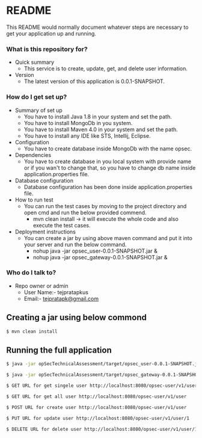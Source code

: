 # README #

This README would normally document whatever steps are necessary to get your application up and running.

### What is this repository for? ###

* Quick summary
  * This service is to create, update, get, and delete user information.
* Version
  * The latest version of this application is 0.0.1-SNAPSHOT.

### How do I get set up? ###

* Summary of set up
  * You have to install Java 1.8 in your system and set the path.
  * You have to install MongoDb in you system.
  * You have to install Maven 4.0 in your system and set the path.
  * You have to install any IDE like STS, Intellij, Eclipse.
* Configuration
  * You have to create database inside MongoDb with the name opsec.
* Dependencies
  * You have to create database in you local system with provide name or if you wan't to change that, so you have to change db name inside application.properties file. 
* Database configuration
  * Database configuration has been done inside application.properties file.
* How to run test
  * You can run the test cases by moving to the project directory and open cmd and run the below provided commend.
    * mvn clean install -> it will execute the whole code and also execute the test cases.
* Deployment instructions
  * You can create a jar by using above maven command and put it into your server and run the below command.
    * nohup java -jar opsec_user-0.0.1-SNAPSHOT.jar &
    * nohup java -jar opsec_gateway-0.0.1-SNAPSHOT.jar &
  
### Who do I talk to? ###

* Repo owner or admin
  * User Name:- tejpratapkus
  * Email:- tejpratapk@gmail.com

## Creating a jar using below commond

```bash
$ mvn clean install
```

## Running the full application

```bash
$ java -jar opSecTechnicalAssessment/target/opsec_user-0.0.1-SNAPSHOT.jar

$ java -jar opSecTechnicalAssessment/target/opsec_gateway-0.0.1-SNAPSHOT.jar
```

```bash
$ GET URL for get singele user http://localhost:8080/opsec-user/v1/user?id=1

$ GET URL for get all user http://localhost:8080/opsec-user/v1/user

$ POST URL for create user http://localhost:8080/opsec-user/v1/user

$ PUT URL for update user http://localhost:8080/opsec-user/v1/user/1

$ DELETE URL for delete user http://localhost:8080/opsec-user/v1/user/1
```